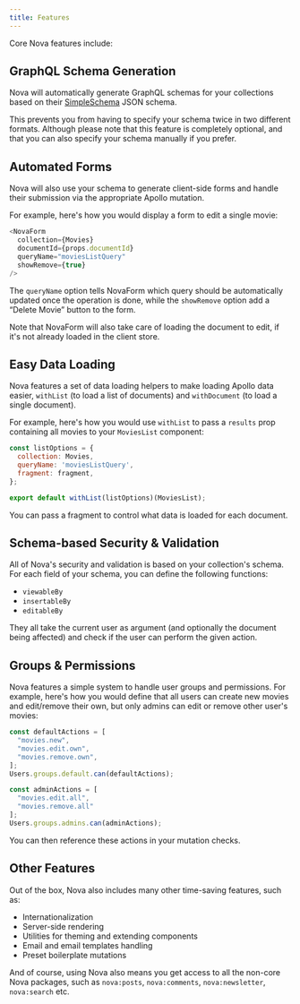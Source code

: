 ```yaml
---
title: Features
---
```


Core Nova features include:

## GraphQL Schema Generation

Nova will automatically generate GraphQL schemas for your collections based on their [SimpleSchema](https://github.com/aldeed/meteor-simple-schema) JSON schema. 

This prevents you from having to specify your schema twice in two different formats. Although please note that this feature is completely optional, and that you can also specify your schema manually if you prefer. 

## Automated Forms

Nova will also use your schema to generate client-side forms and handle their submission via the appropriate Apollo mutation. 

For example, here's how you would display a form to edit a single movie:

```js
<NovaForm 
  collection={Movies} 
  documentId={props.documentId}
  queryName="moviesListQuery"
  showRemove={true}
/>
```

The `queryName` option tells NovaForm which query should be automatically updated once the operation is done, while the `showRemove` option add a “Delete Movie” button to the form. 

Note that NovaForm will also take care of loading the document to edit, if it's not already loaded in the client store. 

## Easy Data Loading

Nova features a set of data loading helpers to make loading Apollo data easier, `withList` (to load a list of documents) and `withDocument` (to load a single document). 

For example, here's how you would use `withList` to pass a `results` prop containing all movies to your `MoviesList` component:

```js
const listOptions = {
  collection: Movies,
  queryName: 'moviesListQuery',
  fragment: fragment,
};

export default withList(listOptions)(MoviesList);
```

You can pass a fragment to control what data is loaded for each document.

## Schema-based Security & Validation

All of Nova's security and validation is based on your collection's schema. For each field of your schema, you can define the following functions:

- `viewableBy`
- `insertableBy`
- `editableBy`

They all take the current user as argument (and optionally the document being affected) and check if the user can perform the given action. 

## Groups & Permissions

Nova features a simple system to handle user groups and permissions. For example, here's how you would define that all users can create new movies and edit/remove their own, but only admins can edit or remove other user's movies:

```js
const defaultActions = [
  "movies.new",
  "movies.edit.own",
  "movies.remove.own",
];
Users.groups.default.can(defaultActions);

const adminActions = [
  "movies.edit.all",
  "movies.remove.all"
];
Users.groups.admins.can(adminActions);
```

You can then reference these actions in your mutation checks. 

## Other Features

Out of the box, Nova also includes many other time-saving features, such as:

- Internationalization
- Server-side rendering
- Utilities for theming and extending components
- Email and email templates handling
- Preset boilerplate mutations

And of course, using Nova also means you get access to all the non-core Nova packages, such as `nova:posts`, `nova:comments`, `nova:newsletter`, `nova:search` etc.
